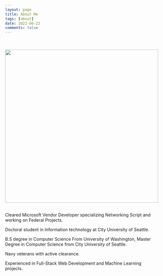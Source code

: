 ```yaml
---
layout: page
title: About Me
tags: [about]
date: 2022-06-22
comments: false
---
```


 <br><br>
<img src="https://pbs.twimg.com/profile_images/2254967734/Icon512.png" style="width: 500px">
<br><br>

<p>Cleared Microsoft Vendor Developer specializing Networking Script and working on Federal Projects.<p?> 
<p>Doctoral student in Information technology at City University of Seattle.<p>
<p>B.S degree in Computer Science From University of Washington, Master Degree in Computer Science from City University of Seattle. <p>
<p>Navy veterans with active clearance.<p>
<p>Experienced in Full-Stack Web Development and Machine Learning projects.<p>

